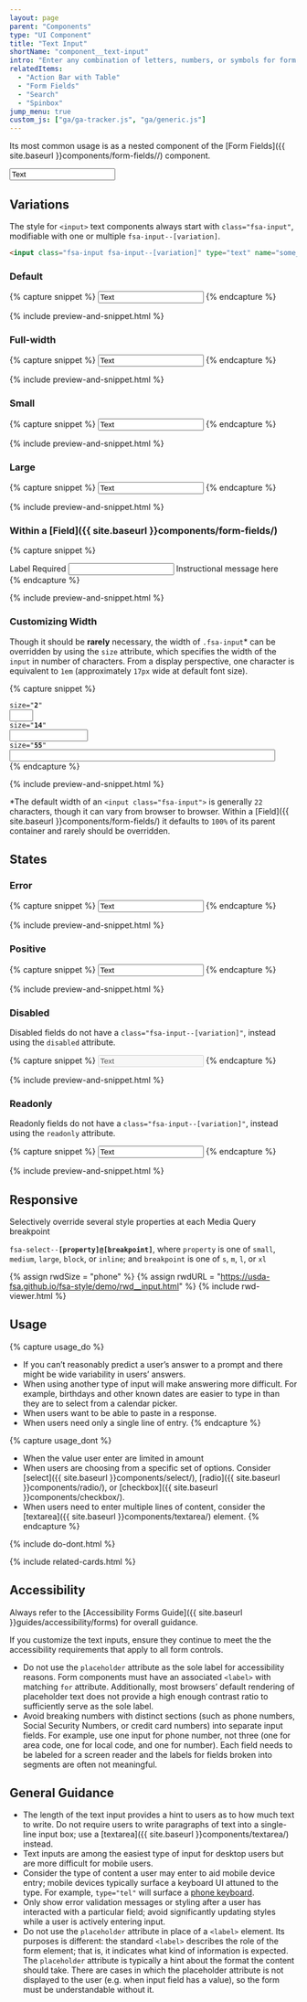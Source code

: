 ```yaml
---
layout: page
parent: "Components"
type: "UI Component"
title: "Text Input"
shortName: "component__text-input"
intro: "Enter any combination of letters, numbers, or symbols for form entry."
relatedItems:
  - "Action Bar with Table"
  - "Form Fields"
  - "Search"
  - "Spinbox"
jump_menu: true
custom_js: ["ga/ga-tracker.js", "ga/generic.js"]
---
```


Its most common usage is as a nested component of the [Form Fields]({{ site.baseurl }}components/form-fields//) component.

<div class="ds-preview">
  <input class="fsa-input" type="text" name="some_name2" placeholder="Placeholder" value="Text">
</div>

## Variations

The style for `<input>` text components always start with `class="fsa-input"`, modifiable with one or multiple `fsa-input--[variation]`.

```html
<input class="fsa-input fsa-input--[variation]" type="text" name="some_name" value="">
```

### Default

{% capture snippet %}
<input class="fsa-input" type="text" name="1iuoytytesgdf" value="Text" placeholder="Placeholder">
{% endcapture %}

{% include preview-and-snippet.html %}

### Full-width

{% capture snippet %}
<input class="fsa-input fsa-input--block" type="text" name="155tj" value="Text" placeholder="Placeholder">
{% endcapture %}

{% include preview-and-snippet.html %}

### Small

{% capture snippet %}
<input class="fsa-input fsa-input--small" type="text" name="qwerty" value="Text" placeholder="Placeholder">
{% endcapture %}

{% include preview-and-snippet.html %}

### Large

{% capture snippet %}
<input class="fsa-input fsa-input--large" type="text" name="ytrewq" value="Text" placeholder="Placeholder">
{% endcapture %}

{% include preview-and-snippet.html %}

### Within a [Field]({{ site.baseurl }}components/form-fields/)

{% capture snippet %}
<div class="fsa-field">
  <label class="fsa-field__label" for="TheItem2">Label <span class="fsa-field__label-desc">Required</span></label>
  <input class="fsa-input fsa-field__item" id="TheItem2" aria-describedby="lorem-1234-help-2" aria-required="true" name="TheItem2" type="text" value="">
  <span class="fsa-field__help" id="lorem-1234-help-2">Instructional message here</span>
</div>
{% endcapture %}

{% include preview-and-snippet.html %}

### Customizing Width

Though it should be **rarely** necessary, the width of `.fsa-input`* can be overridden by using the `size` attribute, which specifies the width of the `input` in number of characters. From a display perspective, one character is equivalent to `1em` (approximately `17px` wide at default font size).

{% capture snippet %}
<div class="fsa-level@l">
  <div>
    <div class="docs__code-sample"><code>size="<strong>2</strong>"</code></div>
    <input class="fsa-input" size="2" type="text" name="some_name" value="">
  </div>
  <div>
    <div class="docs__code-sample"><code>size="<strong>14</strong>"</code></div>
    <input class="fsa-input" size="14" type="text" name="some_name" value="">
  </div>
  <div>
    <div class="docs__code-sample"><code>size="<strong>55</strong>"</code></div>
    <input class="fsa-input" size="55" type="text" name="some_name" value="">
  </div>
</div>
{% endcapture %}

{% include preview-and-snippet.html %}

*The default width of an `<input class="fsa-input">` is generally `22` characters, though it can vary from browser to browser. Within a [Field]({{ site.baseurl }}components/form-fields/) it defaults to `100%` of its parent container and rarely should be overridden.

## States

### Error

{% capture snippet %}
<input class="fsa-input fsa-input--error" type="text" name="7id" value="Text">
{% endcapture %}

{% include preview-and-snippet.html %}

### Positive

{% capture snippet %}
<input class="fsa-input fsa-input--positive" type="text" name="lorem" value="Text">
{% endcapture %}

{% include preview-and-snippet.html %}

### Disabled

Disabled fields do not have a `class="fsa-input--[variation]"`, instead using the `disabled` attribute.

{% capture snippet %}
<input class="fsa-input" disabled="disabled" type="text" name="1224hd9f" value="Text">
{% endcapture %}

{% include preview-and-snippet.html %}

### Readonly

Readonly fields do not have a `class="fsa-input--[variation]"`, instead using the `readonly` attribute.

{% capture snippet %}
<input class="fsa-input" readonly="readonly" type="text" name="4f" value="Text">
{% endcapture %}

{% include preview-and-snippet.html %}

## Responsive

Selectively override several style properties at each Media Query breakpoint

<code>fsa-select--<strong>[property]@[breakpoint]</strong></code>, where
<code>property</code> is one of
<code>small</code>,
<code>medium</code>,
<code>large</code>,
<code>block</code>, or
<code>inline</code>; and <code>breakpoint</code> is one of
<code title="small">s</code>,
<code title="medium">m</code>,
<code title="large">l</code>, or
<code title="extra large">xl</code>

{% assign rwdSize = "phone" %}
{% assign rwdURL = "https://usda-fsa.github.io/fsa-style/demo/rwd__input.html" %}
{% include rwd-viewer.html %}

## Usage

{% capture usage_do %}
* If you can’t reasonably predict a user’s answer to a prompt and there might be wide variability in users’ answers.
* When using another type of input will make answering more difficult. For example, birthdays and other known dates are easier to type in than they are to select from a calendar picker.
* When users want to be able to paste in a response.
* When users need only a single line of entry.
{% endcapture %}

{% capture usage_dont %}
* When the value user enter are limited in amount
* When users are choosing from a specific set of options. Consider [select]({{ site.baseurl }}components/select/), [radio]({{ site.baseurl }}components/radio/), or [checkbox]({{ site.baseurl }}components/checkbox/).
* When users need to enter multiple lines of content, consider the [textarea]({{ site.baseurl }}components/textarea/) element.
{% endcapture %}

{% include do-dont.html %}

{% include related-cards.html %}

## Accessibility

Always refer to the [Accessibility Forms Guide]({{ site.baseurl }}guides/accessibility/forms) for overall guidance.

If you customize the text inputs, ensure they continue to meet the the accessibility requirements that apply to all form controls.

* Do not use the `placeholder` attribute as the sole label for accessibility reasons. Form components must have an associated `<label>` with matching `for` attribute. Additionally, most browsers’ default rendering of placeholder text does not provide a high enough contrast ratio to sufficiently serve as the sole label.
* Avoid breaking numbers with distinct sections (such as phone numbers, Social Security Numbers, or credit card numbers) into separate input fields. For example, use one input for phone number, not three (one for area code, one for local code, and one for number). Each field needs to be labeled for a screen reader and the labels for fields broken into segments are often not meaningful.

## General Guidance

* The length of the text input provides a hint to users as to how much text to write. Do not require users to write paragraphs of text into a single-line input box; use a [textarea]({{ site.baseurl }}components/textarea/) instead.
* Text inputs are among the easiest type of input for desktop users but are more difficult for mobile users.
* Consider the type of content a user may enter to aid mobile device entry; mobile devices typically surface a keyboard UI attuned to the type. For example, `type="tel"` will surface a [phone keyboard](http://html5doctor.com/html5-forms-input-types/#input-tel).
* Only show error validation messages or styling after a user has interacted with a particular field; avoid significantly updating styles while a user is actively entering input.
* Do not use the `placeholder` attribute in place of a `<label>` element. Its purposes is different: the standard `<label>` describes the role of the form element; that is, it indicates what kind of information is expected. The `placeholder` attribute is typically a hint about the format the content should take. There are cases in which the placeholder attribute is not displayed to the user (e.g. when input field has a value), so the form must be understandable without it.
